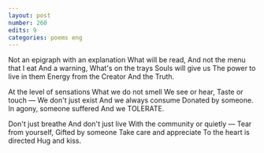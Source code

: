 ```yaml
---
layout: post
number: 260
edits: 9
categories: poems eng
---
```


Not an epigraph with an explanation
What will be read,
And not the menu that I eat
And a warning,
What's on the trays 
Souls will give us
The power to live in them
Energy from the Creator 
And the Truth.

At the level of sensations
What we do not smell
We see or hear,
Taste or touch —
We don't just exist
And we always consume
Donated by someone.
In agony, someone suffered
And we TOLERATE.

Don't just breathe
And don't just live
With the community or quietly —
Tear from yourself,
Gifted by someone
Take care and appreciate
To the heart is directed
Hug and kiss.
